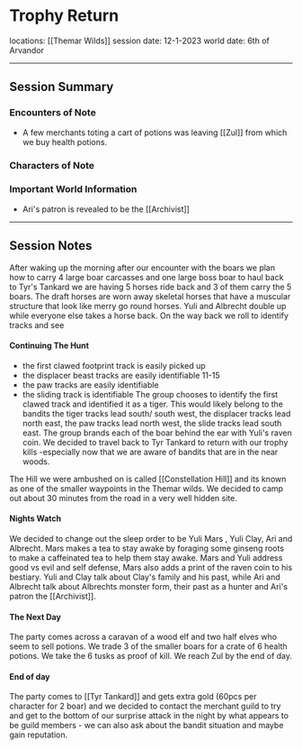 # Trophy Return
locations: [[Themar Wilds]]
session date: 12-1-2023
world date: 6th of Arvandor

----
## Session Summary
### Encounters of Note
- A few merchants toting a cart of potions was leaving [[Zul]] from which we buy health potions.
### Characters of Note
### Important World Information
- Ari's patron is revealed to be the [[Archivist]]
-----
## Session Notes
After waking up the morning after our encounter with the boars we plan how to carry 4 large boar carcasses and one large boss boar to haul back to Tyr's Tankard we are having 5 horses ride back and 3 of them carry the 5 boars.
The draft horses are worn away skeletal horses that have a muscular structure that look like merry go round horses. Yuli and Albrecht double up while everyone else takes a horse back.
On the way back we roll to identify tracks and see
#### Continuing The Hunt
- the first clawed footprint track is easily picked up
- the displacer beast tracks are easily identifiable 11-15
- the paw tracks are easily identifiable
- the sliding track is identifiable
The group chooses to identify the first clawed track and identified it as a tiger. This would likely belong to the bandits the tiger tracks lead south/ south west, the displacer tracks lead north east, the paw tracks lead north west, the slide tracks lead south east.
The group brands each of the boar behind the ear with Yuli's raven coin.  We decided to travel back to Tyr Tankard to return with our trophy kills -especially now that we are aware of bandits that are in the near woods. 

The Hill we were ambushed on is called [[Constellation Hill]] and its known as one of the smaller waypoints in the Themar wilds. We decided to camp out about 30 minutes from the road in a very well hidden site. 
#### Nights Watch
We decided to change out the sleep order to be Yuli Mars , Yuli Clay, Ari and Albrecht.
Mars makes  a tea to stay awake by foraging some ginseng roots to make a caffeinated tea to help them stay awake. Mars and Yuli address good vs evil and self defense, Mars also adds a print of the raven coin to his bestiary. 
Yuli and Clay talk about Clay's family and his past, while Ari and Albrecht talk about Albrechts monster form, their past as a hunter and Ari's patron the [[Archivist]].
#### The Next Day 
The party comes across a caravan of a wood elf and two half elves who seem to sell potions. We trade 3 of the smaller boars for a crate of 6 health potions. We take the 6 tusks as proof of kill. We reach Zul by the end of day. 
#### End of day
The party comes to [[Tyr Tankard]] and gets extra gold (60pcs per character for 2 boar) and we decided to contact the merchant guild to try and get to the bottom of our surprise attack in the night by what appears to be guild members - we can also ask about the bandit situation and maybe gain reputation. 
